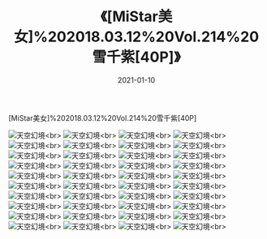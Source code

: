 ﻿---
layout: post
title: 《[MiStar美女]%202018.03.12%20Vol.214%20雪千紫[40P]》
date: 2021-01-10
img: http://photo.orgx.cf/性感/2021/[MiStar美女]%202018.03.12%20Vol.214%20雪千紫[40P]/000.jpg
tags: [美女,性感,泳衣]
---

[MiStar美女]%202018.03.12%20Vol.214%20雪千紫[40P]



![天空幻境](http://photo.orgx.cf/性感/2021/[MiStar美女]%202018.03.12%20Vol.214%20雪千紫[40P]/001.jpg''天空幻境'')<br>
![天空幻境](http://photo.orgx.cf/性感/2021/[MiStar美女]%202018.03.12%20Vol.214%20雪千紫[40P]/002.jpg''天空幻境'')<br>
![天空幻境](http://photo.orgx.cf/性感/2021/[MiStar美女]%202018.03.12%20Vol.214%20雪千紫[40P]/003.jpg''天空幻境'')<br>
![天空幻境](http://photo.orgx.cf/性感/2021/[MiStar美女]%202018.03.12%20Vol.214%20雪千紫[40P]/004.jpg''天空幻境'')<br>
![天空幻境](http://photo.orgx.cf/性感/2021/[MiStar美女]%202018.03.12%20Vol.214%20雪千紫[40P]/005.jpg''天空幻境'')<br>
![天空幻境](http://photo.orgx.cf/性感/2021/[MiStar美女]%202018.03.12%20Vol.214%20雪千紫[40P]/006.jpg''天空幻境'')<br>
![天空幻境](http://photo.orgx.cf/性感/2021/[MiStar美女]%202018.03.12%20Vol.214%20雪千紫[40P]/007.jpg''天空幻境'')<br>
![天空幻境](http://photo.orgx.cf/性感/2021/[MiStar美女]%202018.03.12%20Vol.214%20雪千紫[40P]/008.jpg''天空幻境'')<br>
![天空幻境](http://photo.orgx.cf/性感/2021/[MiStar美女]%202018.03.12%20Vol.214%20雪千紫[40P]/009.jpg''天空幻境'')<br>
![天空幻境](http://photo.orgx.cf/性感/2021/[MiStar美女]%202018.03.12%20Vol.214%20雪千紫[40P]/010.jpg''天空幻境'')<br>
![天空幻境](http://photo.orgx.cf/性感/2021/[MiStar美女]%202018.03.12%20Vol.214%20雪千紫[40P]/011.jpg''天空幻境'')<br>
![天空幻境](http://photo.orgx.cf/性感/2021/[MiStar美女]%202018.03.12%20Vol.214%20雪千紫[40P]/012.jpg''天空幻境'')<br>
![天空幻境](http://photo.orgx.cf/性感/2021/[MiStar美女]%202018.03.12%20Vol.214%20雪千紫[40P]/013.jpg''天空幻境'')<br>
![天空幻境](http://photo.orgx.cf/性感/2021/[MiStar美女]%202018.03.12%20Vol.214%20雪千紫[40P]/014.jpg''天空幻境'')<br>
![天空幻境](http://photo.orgx.cf/性感/2021/[MiStar美女]%202018.03.12%20Vol.214%20雪千紫[40P]/015.jpg''天空幻境'')<br>
![天空幻境](http://photo.orgx.cf/性感/2021/[MiStar美女]%202018.03.12%20Vol.214%20雪千紫[40P]/016.jpg''天空幻境'')<br>
![天空幻境](http://photo.orgx.cf/性感/2021/[MiStar美女]%202018.03.12%20Vol.214%20雪千紫[40P]/017.jpg''天空幻境'')<br>
![天空幻境](http://photo.orgx.cf/性感/2021/[MiStar美女]%202018.03.12%20Vol.214%20雪千紫[40P]/018.jpg''天空幻境'')<br>
![天空幻境](http://photo.orgx.cf/性感/2021/[MiStar美女]%202018.03.12%20Vol.214%20雪千紫[40P]/019.jpg''天空幻境'')<br>
![天空幻境](http://photo.orgx.cf/性感/2021/[MiStar美女]%202018.03.12%20Vol.214%20雪千紫[40P]/020.jpg''天空幻境'')<br>
![天空幻境](http://photo.orgx.cf/性感/2021/[MiStar美女]%202018.03.12%20Vol.214%20雪千紫[40P]/021.jpg''天空幻境'')<br>
![天空幻境](http://photo.orgx.cf/性感/2021/[MiStar美女]%202018.03.12%20Vol.214%20雪千紫[40P]/022.jpg''天空幻境'')<br>
![天空幻境](http://photo.orgx.cf/性感/2021/[MiStar美女]%202018.03.12%20Vol.214%20雪千紫[40P]/023.jpg''天空幻境'')<br>
![天空幻境](http://photo.orgx.cf/性感/2021/[MiStar美女]%202018.03.12%20Vol.214%20雪千紫[40P]/024.jpg''天空幻境'')<br>
![天空幻境](http://photo.orgx.cf/性感/2021/[MiStar美女]%202018.03.12%20Vol.214%20雪千紫[40P]/025.jpg''天空幻境'')<br>
![天空幻境](http://photo.orgx.cf/性感/2021/[MiStar美女]%202018.03.12%20Vol.214%20雪千紫[40P]/026.jpg''天空幻境'')<br>
![天空幻境](http://photo.orgx.cf/性感/2021/[MiStar美女]%202018.03.12%20Vol.214%20雪千紫[40P]/027.jpg''天空幻境'')<br>
![天空幻境](http://photo.orgx.cf/性感/2021/[MiStar美女]%202018.03.12%20Vol.214%20雪千紫[40P]/028.jpg''天空幻境'')<br>
![天空幻境](http://photo.orgx.cf/性感/2021/[MiStar美女]%202018.03.12%20Vol.214%20雪千紫[40P]/029.jpg''天空幻境'')<br>
![天空幻境](http://photo.orgx.cf/性感/2021/[MiStar美女]%202018.03.12%20Vol.214%20雪千紫[40P]/030.jpg''天空幻境'')<br>
![天空幻境](http://photo.orgx.cf/性感/2021/[MiStar美女]%202018.03.12%20Vol.214%20雪千紫[40P]/031.jpg''天空幻境'')<br>
![天空幻境](http://photo.orgx.cf/性感/2021/[MiStar美女]%202018.03.12%20Vol.214%20雪千紫[40P]/032.jpg''天空幻境'')<br>
![天空幻境](http://photo.orgx.cf/性感/2021/[MiStar美女]%202018.03.12%20Vol.214%20雪千紫[40P]/033.jpg''天空幻境'')<br>
![天空幻境](http://photo.orgx.cf/性感/2021/[MiStar美女]%202018.03.12%20Vol.214%20雪千紫[40P]/034.jpg''天空幻境'')<br>
![天空幻境](http://photo.orgx.cf/性感/2021/[MiStar美女]%202018.03.12%20Vol.214%20雪千紫[40P]/035.jpg''天空幻境'')<br>
![天空幻境](http://photo.orgx.cf/性感/2021/[MiStar美女]%202018.03.12%20Vol.214%20雪千紫[40P]/036.jpg''天空幻境'')<br>
![天空幻境](http://photo.orgx.cf/性感/2021/[MiStar美女]%202018.03.12%20Vol.214%20雪千紫[40P]/037.jpg''天空幻境'')<br>
![天空幻境](http://photo.orgx.cf/性感/2021/[MiStar美女]%202018.03.12%20Vol.214%20雪千紫[40P]/038.jpg''天空幻境'')<br>
![天空幻境](http://photo.orgx.cf/性感/2021/[MiStar美女]%202018.03.12%20Vol.214%20雪千紫[40P]/039.jpg''天空幻境'')<br>
![天空幻境](http://photo.orgx.cf/性感/2021/[MiStar美女]%202018.03.12%20Vol.214%20雪千紫[40P]/040.jpg''天空幻境'')<br>